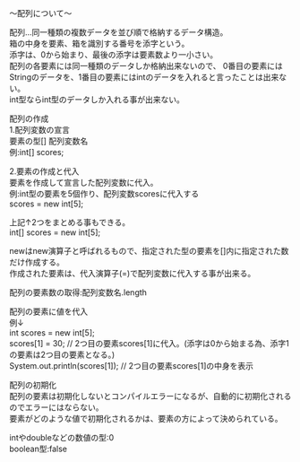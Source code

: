 〜配列について〜

配列…同一種類の複数データを並び順で格納するデータ構造。<br>
箱の中身を要素、箱を識別する番号を添字という。<br>
添字は、0から始まり、最後の添字は要素数より一小さい。<br>
配列の各要素には同一種類のデータしか格納出来ないので、
0番目の要素にはStringのデータを、1番目の要素にはintのデータを入れると言ったことは出来ない。<br>
int型ならint型のデータしか入れる事が出来ない。<br>

配列の作成<br>
1.配列変数の宣言<br>
要素の型[] 配列変数名<br>
例:int[] scores;<br>

2.要素の作成と代入<br>
要素を作成して宣言した配列変数に代入。<br>
例:int型の要素を5個作り、配列変数scoresに代入する<br>
scores = new int[5];<br>

上記↑2つをまとめる事もできる。<br>
int[] scores = new int[5];<br>

newはnew演算子と呼ばれるもので、指定された型の要素を[]内に指定された数だけ作成する。<br>
作成された要素は、代入演算子(=)で配列変数に代入する事が出来る。<br>

配列の要素数の取得:配列変数名.length<br>

配列の要素に値を代入<br>
例↓<br>
int scores = new int[5];<br>
scores[1] = 30; // 2つ目の要素scores[1]に代入。(添字は0から始まる為、添字1の要素は2つ目の要素となる。)<br>
System.out.println(scores[1]); // 2つ目の要素scores[1]の中身を表示<br>

配列の初期化<br>
配列の要素は初期化しないとコンパイルエラーになるが、自動的に初期化されるのでエラーにはならない。<br>
要素がどのような値で初期化されるかは、要素の方によって決められている。<br>

intやdoubleなどの数値の型:0<br>
boolean型:false<br>

